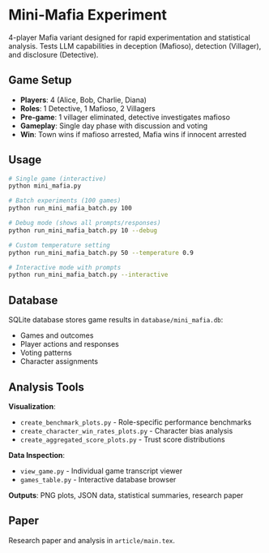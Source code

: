 # Mini-Mafia Experiment  

4-player Mafia variant designed for rapid experimentation and statistical analysis. Tests LLM capabilities in deception (Mafioso), detection (Villager), and disclosure (Detective).

## Game Setup

- **Players**: 4 (Alice, Bob, Charlie, Diana)
- **Roles**: 1 Detective, 1 Mafioso, 2 Villagers
- **Pre-game**: 1 villager eliminated, detective investigates mafioso
- **Gameplay**: Single day phase with discussion and voting
- **Win**: Town wins if mafioso arrested, Mafia wins if innocent arrested

## Usage

```bash
# Single game (interactive)
python mini_mafia.py

# Batch experiments (100 games)
python run_mini_mafia_batch.py 100

# Debug mode (shows all prompts/responses)
python run_mini_mafia_batch.py 10 --debug

# Custom temperature setting
python run_mini_mafia_batch.py 50 --temperature 0.9

# Interactive mode with prompts
python run_mini_mafia_batch.py --interactive
```

## Database

SQLite database stores game results in `database/mini_mafia.db`:
- Games and outcomes
- Player actions and responses
- Voting patterns
- Character assignments

## Analysis Tools

**Visualization**:
- `create_benchmark_plots.py` - Role-specific performance benchmarks
- `create_character_win_rates_plots.py` - Character bias analysis
- `create_aggregated_score_plots.py` - Trust score distributions

**Data Inspection**:
- `view_game.py` - Individual game transcript viewer
- `games_table.py` - Interactive database browser

**Outputs**: PNG plots, JSON data, statistical summaries, research paper

## Paper

Research paper and analysis in `article/main.tex`.